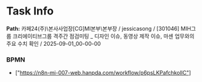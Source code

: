 # Task Info

**Path:** 카페24(주)\본사사업장\[CG]MI본부\본부장 / jessicasong / [301046] MIH그룹 크리에이티브그룹 격주간 점검미팅 _ 디자인 이슈, 동영상 제작 이슈, 마센 업무와의 주요 수치 확인 / 2025-09-01_00-00-00

### BPMN
- ["https://n8n-mi-007-web.hanpda.com/workflow/p6psLKPafchkolIC"]

